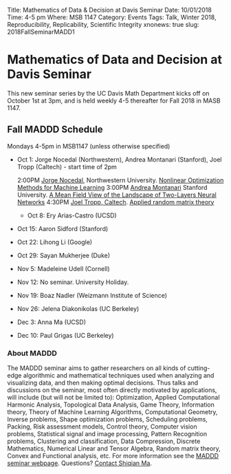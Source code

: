 Title: Mathematics of Data & Decision at Davis Seminar
Date: 10/01/2018
Time: 4-5 pm
Where: MSB 1147
Category: Events
Tags: Talk, Winter 2018, Reproducibility, Replicability, Scientific Integrity
xnonews: true
slug: 2018FallSeminarMADD1

# Mathematics of Data and Decision at Davis Seminar

This new seminar series by the UC Davis Math Department kicks off on October 1st at 3pm, and is held weekly 4-5 thereafter for Fall 2018 in MASB 1147.

## Fall MADDD Schedule

Mondays 4-5pm in MSB1147 (unless otherwise specified) 

* Oct 1: Jorge Nocedal (Northwestern), Andrea Montanari (Stanford), Joel Tropp (Caltech) - start time of 2pm

	 2:00PM	[Jorge Nocedal](http://users.iems.northwestern.edu/~nocedal/), Northwestern University. [Nonlinear Optimization Methods for Machine Learning](https://www.math.ucdavis.edu/research/seminars/?talk_id=5266)
	 3:00PM 	[Andrea Montanari](https://web.stanford.edu/~montanar/) Stanford University. [A Mean Field View of the Landscape of Two-Layers Neural Networks](https://www.math.ucdavis.edu/research/seminars/?talk_id=5265)
	 4:30PM 	[Joel Tropp, Caltech](http://users.cms.caltech.edu/~jtropp/). [Applied random matrix theory](https://www.math.ucdavis.edu/research/seminars/?talk_id=5267)

	 * Oct 8: Ery Arias-Castro (UCSD) 
* Oct 15: Aaron Sidford (Stanford) 
* Oct 22: Lihong Li (Google) 
* Oct 29: Sayan Mukherjee (Duke) 
* Nov 5: Madeleine Udell (Cornell) 
* Nov 12: No seminar. University Holiday.
* Nov 19: Boaz Nadler (Weizmann Institute of Science)
* Nov 26: Jelena Diakonikolas (UC Berkeley) 
* Dec 3: Anna Ma (UCSD)
* Dec 10: Paul Grigas (UC Berkeley) 


### About MADDD

The MADDD seminar aims to gather researchers on all kinds of cutting-edge algorithmic and mathematical techniques used when analyzing and visualizing data, and then making optimal decisions. Thus talks and discussions on the seminar, most often directly motivated by applications, will include (but will not be limited to): Optimization, Applied Computational Harmonic Analysis,  Topological Data Analysis, Game Theory, Information theory, Theory of Machine Learning Algorithms, Computational Geometry,  Inverse problems, Shape optimization problems, Scheduling problems, Packing, Risk assessment models, Control theory, Computer vision problems, Statistical signal and image processing, Pattern Recognition problems, Clustering and classification, Data Compression, Discrete Mathematics, Numerical Linear and Tensor Algebra,  Random matrix theory, Convex and Functional analysis, etc. For more information see the [MADDD seminar webpage](https://sites.google.com/view/maddd/). Questions? [Contact Shiqian Ma](mailto:sqma@math.ucdavis.edu).
